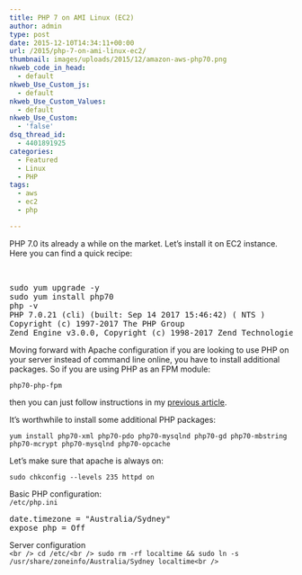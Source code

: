 ```yaml
---
title: PHP 7 on AMI Linux (EC2)
author: admin
type: post
date: 2015-12-10T14:34:11+00:00
url: /2015/php-7-on-ami-linux-ec2/
thumbnail: images/uploads/2015/12/amazon-aws-php70.png
nkweb_code_in_head:
  - default
nkweb_Use_Custom_js:
  - default
nkweb_Use_Custom_Values:
  - default
nkweb_Use_Custom:
  - 'false'
dsq_thread_id:
  - 4401891925
categories:
  - Featured
  - Linux
  - PHP
tags:
  - aws
  - ec2
  - php

---
```

PHP 7.0 its already a while on the market. Let&#8217;s install it on EC2 instance.  Here you can find a quick recipe:  
<!--more-->

&nbsp;

<pre>sudo yum upgrade -y
sudo yum install php70
php -v
PHP 7.0.21 (cli) (built: Sep 14 2017 15:46:42) ( NTS )
Copyright (c) 1997-2017 The PHP Group
Zend Engine v3.0.0, Copyright (c) 1998-2017 Zend Technologies</pre>

Moving forward with Apache configuration if you are looking to use PHP on your server instead of command line online, you have to install additional packages. So if you are using PHP as an FPM module:

```
php70-php-fpm
```

then you can just follow instructions in my [previous article][1].

It&#8217;s worthwhile to install some additional PHP packages:

```
yum install php70-xml php70-pdo php70-mysqlnd php70-gd php70-mbstring php70-mcrypt php70-mysqlnd php70-opcache
```

Let&#8217;s make sure that apache is always on:

```
sudo chkconfig --levels 235 httpd on
```

Basic PHP configuration:  
`/etc/php.ini`

<pre>date.timezone = "Australia/Sydney"
expose_php = Off</pre>

Server configuration  
`<br />
cd /etc/<br />
sudo rm -rf localtime && sudo ln -s /usr/share/zoneinfo/Australia/Sydney localtime<br />
`

 [1]: http://www.spidersoft.com.au/2014/apache-2-4-php-5-4-on-ec2-instance/